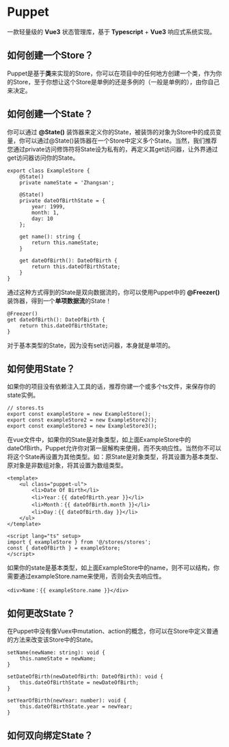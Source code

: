 # Puppet
一款轻量级的 **Vue3** 状态管理库，基于 **Typescript** + **Vue3** 响应式系统实现。
## 如何创建一个Store？
Puppet是基于**类**来实现的Store，你可以在项目中的任何地方创建一个类，作为你的Store，至于你想让这个Store是单例的还是多例的（一般是单例的），由你自己来决定。
## 如何创建一个State？
你可以通过 **@State()** 装饰器来定义你的State，被装饰的对象为Store中的成员变量，你可以通过@State()装饰器在一个Store中定义多个State。当然，我们推荐您通过private访问修饰符将State设为私有的，再定义其get访问器，让外界通过get访问器访问你的State。

```
export class ExampleStore {
    @State()
    private nameState = 'Zhangsan';

    @State()
    private dateOfBirthState = {
        year: 1999,
        month: 1,
        day: 10
    };

    get name(): string {
        return this.nameState;
    }

    get dateOfBirth(): DateOfBirth {
        return this.dateOfBirthState;
    }
}
```
通过这种方式得到的State是双向数据流的，你可以使用Puppet中的 **@Freezer()** 装饰器，得到一个**单项数据流**的State！
```
@Freezer()
get dateOfBirth(): DateOfBirth {
    return this.dateOfBirthState;
}
```
对于基本类型的State，因为没有set访问器，本身就是单项的。
## 如何使用State？
如果你的项目没有依赖注入工具的话，推荐你建一个或多个ts文件，来保存你的state实例。
```
// stores.ts
export const exampleStore = new ExampleStore();
export const exampleStore2 = new ExampleStore2();
export const exampleStore3 = new ExampleStore3();
```
在vue文件中，如果你的State是对象类型，如上面ExampleStore中的dateOfBirth，Puppet允许你对第一层解构来使用，而不失响应性。当然你不可以将这个State再设置为其他类型。如：原State是对象类型，将其设置为基本类型、原对象是非数组对象，将其设置为数组类型。
```
<template>
    <ul class="puppet-ul">
        <li>Date Of Birth</li>
        <li>Year：{{ dateOfBirth.year }}</li>
        <li>Month：{{ dateOfBirth.month }}</li>
        <li>Day：{{ dateOfBirth.day }}</li>
    </ul>
</template>

<script lang="ts" setup>
import { exampleStore } from '@/stores/stores';
const { dateOfBirth } = exampleStore;
</script>
```

如果你的state是基本类型，如上面ExampleStore中的name，则不可以结构，你需要通过exampleStore.name来使用，否则会失去响应性。
```
<div>Name：{{ exampleStore.name }}</div>
```
## 如何更改State？
在Puppet中没有像Vuex中mutation、action的概念，你可以在Store中定义普通的方法来改变该Store中的State。
```
setName(newName: string): void {
    this.nameState = newName;
}

setDateOfBirth(newDateOfBirth: DateOfBirth): void {
    this.dateOfBirthState = newDateOfBirth;
}

setYearOfBirth(newYear: number): void {
    this.dateOfBirthState.year = newYear;
}
```
## 如何双向绑定State？


